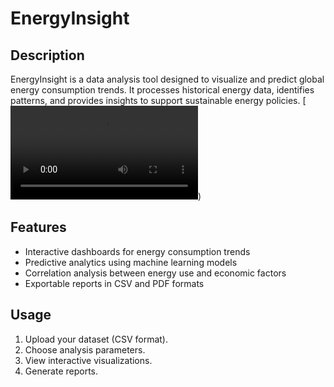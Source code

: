 # EnergyInsight

## Description

EnergyInsight is a data analysis tool designed to visualize and predict global energy consumption trends. It processes historical energy data, identifies patterns, and provides insights to support sustainable energy policies.
[![Video Thumbnail](https://github.com/HL02/send_notif_auto/blob/main/demo.mp4))
## Features

- Interactive dashboards for energy consumption trends
- Predictive analytics using machine learning models
- Correlation analysis between energy use and economic factors
- Exportable reports in CSV and PDF formats

## Usage

1. Upload your dataset (CSV format).
2. Choose analysis parameters.
3. View interactive visualizations.
4. Generate reports.

